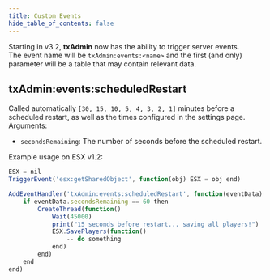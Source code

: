 ```yaml
---
title: Custom Events 
hide_table_of_contents: false
---
```


Starting in v3.2, **txAdmin** now has the ability to trigger server events.  
The event name will be `txAdmin:events:<name>` and the first (and only) parameter will be a table that may contain relevant data.

## txAdmin:events:scheduledRestart
Called automatically `[30, 15, 10, 5, 4, 3, 2, 1]` minutes before a scheduled restart, as well as the times configured in the settings page.  
Arguments:
- `secondsRemaining`: The number of seconds before the scheduled restart.  

Example usage on ESX v1.2:
```js title="event.lua"
ESX = nil
TriggerEvent('esx:getSharedObject', function(obj) ESX = obj end)

AddEventHandler('txAdmin:events:scheduledRestart', function(eventData)
    if eventData.secondsRemaining == 60 then
        CreateThread(function()
            Wait(45000)
            print("15 seconds before restart... saving all players!")
            ESX.SavePlayers(function()
                -- do something
            end)
        end)
    end
end)
```
